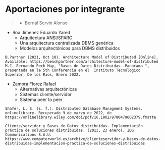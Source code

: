 # Aportaciones por integrante
<!-- Blockquote -->
> * Bernal Servin Alonso

  * Roa Jimenez Eduardo Yared
     * Arquitectura ANSI/SPARC
     * Una arquitectura centralizada DBMS genérica 
     * Modelos arquitectónicos para DBMS distribuidos
```
B.Partner (2021, Oct 10). Architecture Model of Distributed [Online]. Available: https://benchpartner.com/architecture-model-of-distributed
M.C. Fernando Pech May, "Bases de Datos Distribuidas -Panorama ", presentada en la 5th Conferencia en el  Instituto Tecnologico Superior, De los Rios, Enero 2022.
```
   * Zamora Florez Rafael
       * Alternativas arquitectónicas
       * Sistemas cliente/servidor
       * Sistema peer to peer
```
Shafer, L. S. (s. f.). Distributed Database Managment Systems. onlinelibrary. Recuperado 9 de marzo de 2022, de https://onlinelibrary.wiley.com/doi/pdf/10.1002/9780470602379.fmatte

Cliente/servidor y Bases de Datos distribuidas. Implementación práctica de soluciones distribuidas. (2013, 23 enero). IDG Communications S.A.U. https://www.computerworld.es/archive/clienteservidor-y-bases-de-datos-distribuidas-implementacion-practica-de-soluciones-distribuidas
```
